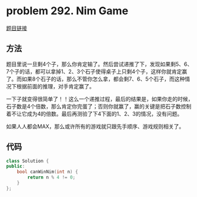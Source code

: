 # problem 292. Nim Game

[题目链接](https://leetcode.com/problems/nim-game/)

## 方法

题目里说一旦剩4个子，那么你肯定输了。然后尝试递推了下，发现如果剩5、6、7个子的话，都可以拿掉1、2、3个石子使得桌子上只剩4个子，这样你就肯定赢了。而如果8个石子的话，那么不管你怎么拿，都会剩7、6、5个石子，而这种情况下根据前面的推理，对手肯定赢了。

一下子就变得很简单了！！这么一个递推过程，最后的结果是，如果你走的时候，石子数是4个倍数，那么肯定你完蛋了；否则你就赢了，赢的关键是把石子数控制着不让它成为4的倍数。最后再测验了下4下面的1、2、3的情况，没有问题。

如果人人都会MAX，那么或许所有的游戏就只跟先手顺序、游戏规则相关了。

## 代码

```C++
class Solution {
public:
    bool canWinNim(int n) {
        return n % 4 != 0;
    }
};
```